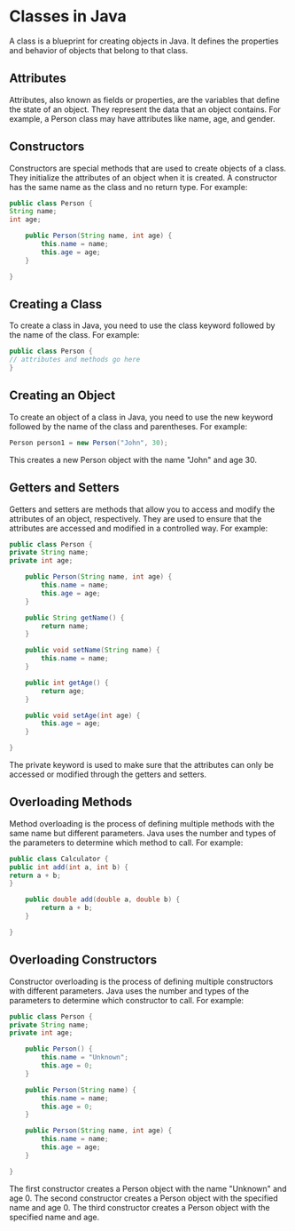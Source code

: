 # Classes in Java

A class is a blueprint for creating objects in Java. It defines the properties and behavior of objects that belong to that class.

## Attributes

Attributes, also known as fields or properties, are the variables that define the state of an object. They represent the data that an object contains. For example, a Person class may have attributes like name, age, and gender.

## Constructors

Constructors are special methods that are used to create objects of a class. They initialize the attributes of an object when it is created. A constructor has the same name as the class and no return type. For example:

```java
public class Person {
String name;
int age;

    public Person(String name, int age) {
        this.name = name;
        this.age = age;
    }

}
```

## Creating a Class

To create a class in Java, you need to use the class keyword followed by the name of the class. For example:

```java
public class Person {
// attributes and methods go here
}
```

## Creating an Object

To create an object of a class in Java, you need to use the new keyword followed by the name of the class and parentheses. For example:

```java
Person person1 = new Person("John", 30);
```

This creates a new Person object with the name "John" and age 30.

## Getters and Setters

Getters and setters are methods that allow you to access and modify the attributes of an object, respectively. They are used to ensure that the attributes are accessed and modified in a controlled way. For example:

```java
public class Person {
private String name;
private int age;

    public Person(String name, int age) {
        this.name = name;
        this.age = age;
    }

    public String getName() {
        return name;
    }

    public void setName(String name) {
        this.name = name;
    }

    public int getAge() {
        return age;
    }

    public void setAge(int age) {
        this.age = age;
    }

}
```

The private keyword is used to make sure that the attributes can only be accessed or modified through the getters and setters.

## Overloading Methods

Method overloading is the process of defining multiple methods with the same name but different parameters. Java uses the number and types of the parameters to determine which method to call. For example:

```java
public class Calculator {
public int add(int a, int b) {
return a + b;
}

    public double add(double a, double b) {
        return a + b;
    }

}
```

## Overloading Constructors

Constructor overloading is the process of defining multiple constructors with different parameters. Java uses the number and types of the parameters to determine which constructor to call. For example:

```java
public class Person {
private String name;
private int age;

    public Person() {
        this.name = "Unknown";
        this.age = 0;
    }

    public Person(String name) {
        this.name = name;
        this.age = 0;
    }

    public Person(String name, int age) {
        this.name = name;
        this.age = age;
    }

}
```

The first constructor creates a Person object with the name "Unknown" and age 0. The second constructor creates a Person object with the specified name and age 0. The third constructor creates a Person object with the specified name and age.

